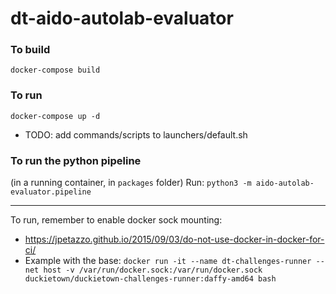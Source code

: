 # dt-aido-autolab-evaluator

### To build
`docker-compose build`

### To run
`docker-compose up -d`
* TODO: add commands/scripts to launchers/default.sh

### To run the python pipeline
(in a running container, in `packages` folder)
Run: `python3 -m aido-autolab-evaluator.pipeline`


---
To run, remember to enable docker sock mounting:
* https://jpetazzo.github.io/2015/09/03/do-not-use-docker-in-docker-for-ci/
* Example with the base: `docker run -it --name dt-challenges-runner --net host -v /var/run/docker.sock:/var/run/docker.sock duckietown/duckietown-challenges-runner:daffy-amd64 bash`
